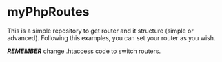 # myPhpRoutes
 This is a simple repository to get router and it structure (simple or advanced).
 Following this examples, you can set your router as you wish.
 
 **_REMEMBER_** change .htaccess code to switch routers.
